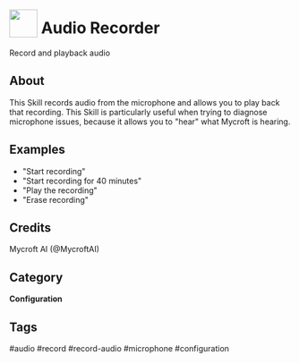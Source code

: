 # <img src='https://raw.githack.com/FortAwesome/Font-Awesome/master/svgs/solid/microphone.svg' card_color='#22a7f0' width='50' height='50' style='vertical-align:bottom'/> Audio Recorder

Record and playback audio

## About
This Skill records audio from the microphone and allows you to play back that recording. This Skill is particularly useful when trying to diagnose microphone issues, because it allows you to "hear" what Mycroft is hearing.

## Examples
* "Start recording"
* "Start recording for 40 minutes"
* "Play the recording"
* "Erase recording"

## Credits
Mycroft AI (@MycroftAI)

## Category
**Configuration**

## Tags
#audio
#record
#record-audio
#microphone
#configuration
